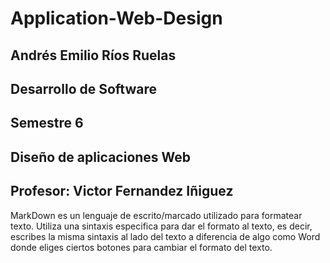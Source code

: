 # Application-Web-Design
## Andrés Emilio Ríos Ruelas
## Desarrollo de Software
## Semestre 6
## Diseño de aplicaciones Web
## Profesor: Victor Fernandez Iñiguez
 MarkDown es un lenguaje de escrito/marcado utilizado para formatear texto. Utiliza una sintaxis especifica para dar el formato al texto, es decir, escribes la misma sintaxis al lado del texto a diferencia de algo como Word donde eliges ciertos botones para cambiar el formato del texto.
